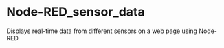 # Node-RED_sensor_data
Displays real-time data from different sensors on a web page using Node-RED 
